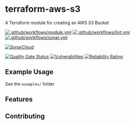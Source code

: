 # terraform-aws-s3

A Terraform module for creating an AWS S3 Bucket

[![.github/workflows/module.yml](https://github.com/champ-oss/terraform-aws-s3/actions/workflows/module.yml/badge.svg?branch=main)](https://github.com/champ-oss/terraform-aws-s3/actions/workflows/module.yml)
[![.github/workflows/lint.yml](https://github.com/champ-oss/terraform-aws-s3/actions/workflows/lint.yml/badge.svg?branch=main)](https://github.com/champ-oss/terraform-aws-s3/actions/workflows/lint.yml)
[![.github/workflows/sonar.yml](https://github.com/champ-oss/terraform-aws-s3/actions/workflows/sonar.yml/badge.svg)](https://github.com/champ-oss/terraform-aws-s3/actions/workflows/sonar.yml)

[![SonarCloud](https://sonarcloud.io/images/project_badges/sonarcloud-black.svg)](https://sonarcloud.io/summary/new_code?id=terraform-aws-s3_champ-oss)

[![Quality Gate Status](https://sonarcloud.io/api/project_badges/measure?project=terraform-aws-s3_champ-oss&metric=alert_status)](https://sonarcloud.io/summary/new_code?id=terraform-aws-s3_champ-oss)
[![Vulnerabilities](https://sonarcloud.io/api/project_badges/measure?project=terraform-aws-s3_champ-oss&metric=vulnerabilities)](https://sonarcloud.io/summary/new_code?id=terraform-aws-s3_champ-oss)
[![Reliability Rating](https://sonarcloud.io/api/project_badges/measure?project=terraform-aws-s3_champ-oss&metric=reliability_rating)](https://sonarcloud.io/summary/new_code?id=terraform-aws-s3_champ-oss)

## Example Usage

See the `examples/` folder

## Features



## Contributing


